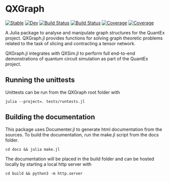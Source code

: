 # QXGraph

[![Stable](https://img.shields.io/badge/docs-stable-blue.svg)](https://JuliaQX.github.io/QXGraph.jl/stable)
[![Dev](https://img.shields.io/badge/docs-dev-blue.svg)](https://JuliaQX.github.io/QXGraph.jl/dev)
[![Build Status](https://github.com/JuliaQX/QXGraph.jl/workflows/CI/badge.svg)](https://github.com/JuliaQX/QXGraph.jl/actions)
[![Build Status](https://github.com/JuliaQX/QXGraph.jl/badges/master/pipeline.svg)](https://github.com/JuliaQX/QXGraph.jl/pipelines)
[![Coverage](https://github.com/JuliaQX/QXGraph.jl/badges/master/coverage.svg)](https://github.com/JuliaQX/QXGraph.jl/commits/master)
[![Coverage](https://codecov.io/gh/JuliaQX/QXGraph.jl/branch/master/graph/badge.svg)](https://codecov.io/gh/JuliaQX/QXGraph.jl)


A Julia package to analyse and manipulate graph structures for the QuantEx project. 
QXGraph.jl provides functions for solving graph theoretic problems related to the task of 
slicing and contracting a tensor network.

QXGraph.jl integrates with QXSim.jl to perform full end-to-end demonstrations of quantum 
circuit simulation as part of the QuantEx project.

## Running the unittests

Unittests can be run from the QXGraph root folder with

```
julia --project=. tests/runtests.jl
```

## Building the documentation

This package uses Documenter.jl to generate html documentation from the sources.
To build the documentation, run the make.jl script from the docs folder.

```
cd docs && julia make.jl
```

The documentation will be placed in the build folder and can be hosted locally
by starting a local http server with

```
cd build && python3 -m http.server
```